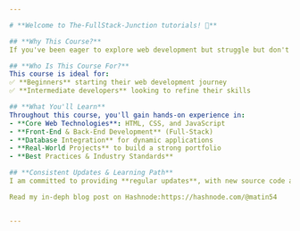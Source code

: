 ```yaml
---

# **Welcome to The-FullStack-Junction tutorials! 🚀**  

## **Why This Course?**  
If you've been eager to explore web development but struggle but don't find proper place to master each topic clearly, you've come to the right place! This **comprehensive Hindi web development course** is designed to take you from **absolute beginner** to **pro-level developer**, with structured, step-by-step guidance.  

## **Who Is This Course For?**  
This course is ideal for:  
✅ **Beginners** starting their web development journey  
✅ **Intermediate developers** looking to refine their skills   

## **What You'll Learn**  
Throughout this course, you'll gain hands-on experience in:  
- **Core Web Technologies**: HTML, CSS, and JavaScript  
- **Front-End & Back-End Development** (Full-Stack)  
- **Database Integration** for dynamic applications  
- **Real-World Projects** to build a strong portfolio  
- **Best Practices & Industry Standards**  

## **Consistent Updates & Learning Path**  
I am committed to providing **regular updates**, with new source code additions **almost every day**. Follow along with our structured schedule to accelerate your learning! 📅  

Read my in-deph blog post on Hashnode:https://hashnode.com/@matin54


---
```

